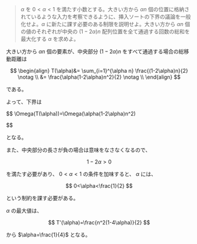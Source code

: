 <!--
<script type="text/javascript" async
  src="https://cdnjs.cloudflare.com/ajax/libs/mathjax/2.7.7/MathJax.js?config=TeX-MML-AM_CHTML">
</script>
-->
> $\alpha$ を $0<\alpha<1$ を満たす小数とする。大きい方から $\alpha n$ 個の位置に格納されているような入力を考察できるように、挿入ソートの下界の議論を一般化せよ。$\alpha$ に新たに課す必要のある制限を説明せよ。大きい方から $\alpha n$ 個の値のそれぞれが中央の $(1-2\alpha)n$ 配列位置を全て通過する回数の総和を最大化する $\alpha$ を求めよ。

大きい方から $\alpha n$ 個の要素が、中央部分 $(1-2\alpha)n$ をすべて通過する場合の総移動距離は

$$
\begin{align}
  T(\alpha)&= \sum_{i=1}^{\alpha n} \frac{(1-2\alpha)n}{2}  \notag \\
      &= \frac{\alpha(1-2\alpha)n^2}{2}   \notag \\
\end{align}
$$

である。

よって、下界は

$$
\Omega(T(\alpha))=\Omega(\alpha(1-2\alpha)n^2)

$$

となる。

また、中央部分の長さが負の場合は意味をなさなくなるので、

$$
1-2\alpha>0
$$

を満たす必要があり、 $0<\alpha<1$ の条件を加味すると、 $\alpha$ には、

$$
0<\alpha<\frac{1}{2}
$$

という制約を課す必要がある。

 $\alpha$ の最大値は、

$$
T'(\alpha)=\frac{n^2(1-4\alpha)}{2}
$$

から $\alpha=\frac{1}{4}$ となる。